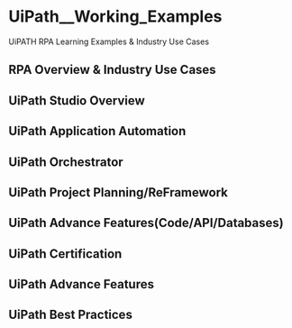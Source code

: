 # UiPath__Working_Examples
UiPATH RPA Learning Examples &amp; Industry Use Cases


## RPA Overview & Industry Use Cases


## UiPath Studio Overview


## UiPath Application Automation

## UiPath Orchestrator


## UiPath Project Planning/ReFramework

## UiPath Advance Features(Code/API/Databases)

## UiPath Certification 


## UiPath Advance Features


## UiPath Best Practices 
